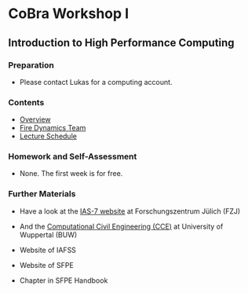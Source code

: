 # CoBra Workshop I

## Introduction to High Performance Computing

### Preparation
- Please contact Lukas for a computing account.

### Contents
- [Overview](../../overview/01_overview)
- [Fire Dynamics Team](../../overview/02_team)
- [Lecture Schedule](00_overview)

### Homework and Self-Assessment
- None. The first week is for free.

### Further Materials
- Have a look at the [IAS-7 website](https://www.fz-juelich.de/de/ias/ias-7) at Forschungszentrum Jülich (FZJ)
- And the [Computational Civil Engineering (CCE)](https://www.cce.uni-wuppertal.de) at University of Wuppertal (BUW)

- Website of IAFSS
- Website of SFPE
- Chapter in SFPE Handbook
